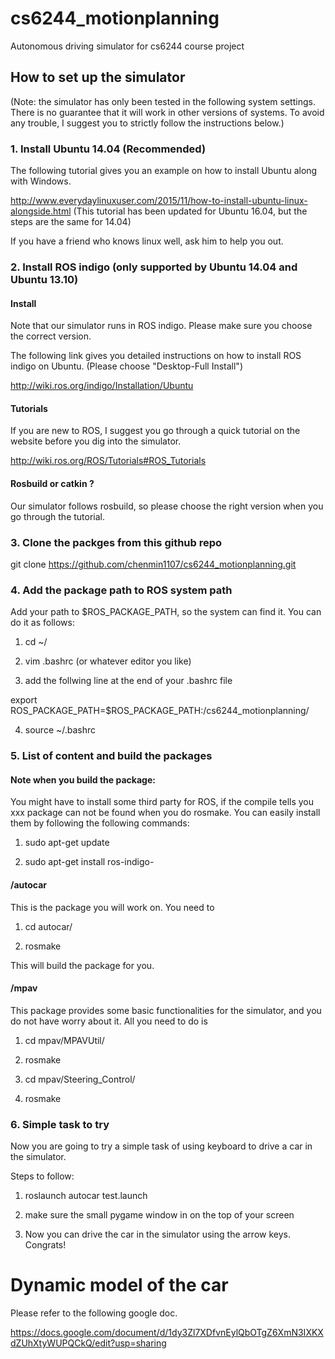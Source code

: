 # cs6244_motionplanning

Autonomous driving simulator for cs6244 course project

## How to set up the simulator
(Note: the simulator has only been tested in the following system
settings. There is no guarantee that it will work in other versions of systems.
To avoid any trouble, I suggest you to strictly follow the instructions
below.)

### 1. Install Ubuntu 14.04 (Recommended)

The following tutorial gives you an example on how to install Ubuntu along with Windows.

http://www.everydaylinuxuser.com/2015/11/how-to-install-ubuntu-linux-alongside.html
(This tutorial has been updated for Ubuntu 16.04, but the steps are the same for 14.04)

If you have a friend who knows linux well, ask him to help you out.

### 2. Install ROS indigo (only supported by Ubuntu 14.04 and Ubuntu 13.10)

#### Install
Note that our simulator runs in ROS indigo. Please make sure you choose the correct version.

The following link gives you detailed instructions on how to install ROS indigo on Ubuntu.
(Please choose "Desktop-Full Install")

http://wiki.ros.org/indigo/Installation/Ubuntu

#### Tutorials
If you are new to ROS, I suggest you go through a quick tutorial on the website
before you dig into the simulator.

http://wiki.ros.org/ROS/Tutorials#ROS_Tutorials

#### Rosbuild or catkin ?
Our simulator follows rosbuild, so please choose the right version when you go through 
the tutorial.

### 3. Clone the packges from this github repo

git clone https://github.com/chenmin1107/cs6244_motionplanning.git

### 4. Add the package path to ROS system path
Add your path to $ROS_PACKAGE_PATH, so the system can find it.
You can do it as follows:

1. cd ~/

2. vim .bashrc (or whatever editor you like)

3. add the follwing line at the end of your .bashrc file

export ROS_PACKAGE_PATH=$ROS_PACKAGE_PATH:<your path to>/cs6244_motionplanning/

4. source ~/.bashrc

### 5. List of content and build the packages

#### Note when you build the package: 

You might have to install some third party for ROS, if the compile tells you
xxx package can not be found when you do rosmake. You can easily install them
by following the following commands:

1. sudo apt-get update

2. sudo apt-get install ros-indigo-<package name>

#### /autocar

This is the package you will work on. You need to

1. cd autocar/

2. rosmake

This will build the package for you.

#### /mpav

This package provides some basic functionalities 
for the simulator, and you do not have worry about it. All you need to do is 

1. cd mpav/MPAVUtil/

2. rosmake


3. cd mpav/Steering_Control/

4. rosmake


### 6. Simple task to try

Now you are going to try a simple task of using keyboard to drive a car
in the simulator.

Steps to follow:

1. roslaunch autocar test.launch

2. make sure the small pygame window in on the top of your screen

3. Now you can drive the car in the simulator using the arrow keys. Congrats!

# Dynamic model of the car

Please refer to the following google doc.

https://docs.google.com/document/d/1dy3Zl7XDfvnEylQbOTgZ6XmN3IXKXdZUhXtyWUPQCkQ/edit?usp=sharing
